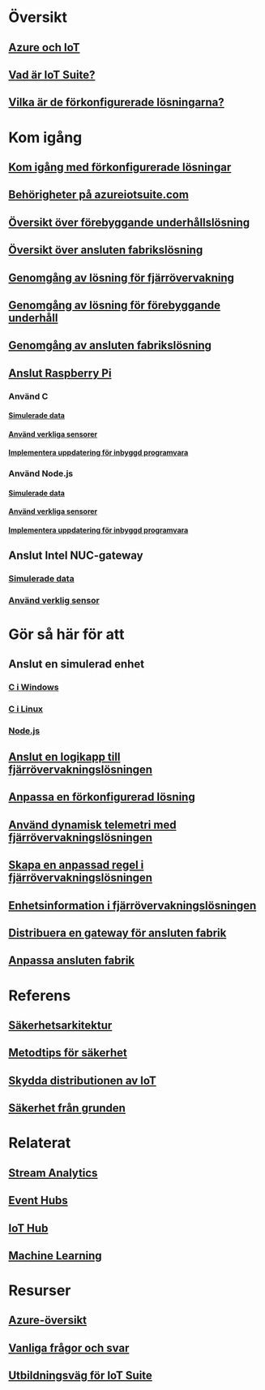 

# Översikt


## [Azure och IoT](iot-suite-what-is-azure-iot.md)


## [Vad är IoT Suite?](iot-suite-overview.md)


## [Vilka är de förkonfigurerade lösningarna?](iot-suite-what-are-preconfigured-solutions.md)




# Kom igång


## [Kom igång med förkonfigurerade lösningar](iot-suite-getstarted-preconfigured-solutions.md)


## [Behörigheter på azureiotsuite.com](iot-suite-permissions.md)


## [Översikt över förebyggande underhållslösning](iot-suite-predictive-overview.md)


## [Översikt över ansluten fabrikslösning](iot-suite-connected-factory-overview.md)


## [Genomgång av lösning för fjärrövervakning](iot-suite-remote-monitoring-sample-walkthrough.md)


## [Genomgång av lösning för förebyggande underhåll](iot-suite-predictive-walkthrough.md)


## [Genomgång av ansluten fabrikslösning](iot-suite-connected-factory-sample-walkthrough.md)


## [Anslut Raspberry Pi](iot-suite-raspberry-pi-kit-get-started.md)


### Använd C


#### [Simulerade data](iot-suite-raspberry-pi-kit-c-get-started-simulator.md)


#### [Använd verkliga sensorer](iot-suite-raspberry-pi-kit-c-get-started-basic.md)


#### [Implementera uppdatering för inbyggd programvara](iot-suite-raspberry-pi-kit-c-get-started-advanced.md)


### Använd Node.js


#### [Simulerade data](iot-suite-raspberry-pi-kit-node-get-started-simulator.md)


#### [Använd verkliga sensorer](iot-suite-raspberry-pi-kit-node-get-started-basic.md)


#### [Implementera uppdatering för inbyggd programvara](iot-suite-raspberry-pi-kit-node-get-started-advanced.md)


## Anslut Intel NUC-gateway


### [Simulerade data](iot-suite-gateway-kit-get-started-simulator.md)


### [Använd verklig sensor](iot-suite-gateway-kit-get-started-sensortag.md)



# Gör så här för att


## Anslut en simulerad enhet


### [C i Windows](iot-suite-connecting-devices.md)


### [C i Linux](iot-suite-connecting-devices-linux.md)


### [Node.js](iot-suite-connecting-devices-node.md)


## [Anslut en logikapp till fjärrövervakningslösningen](iot-suite-logic-apps-tutorial.md)


## [Anpassa en förkonfigurerad lösning](iot-suite-guidance-on-customizing-preconfigured-solutions.md)


## [Använd dynamisk telemetri med fjärrövervakningslösningen](iot-suite-dynamic-telemetry.md)


## [Skapa en anpassad regel i fjärrövervakningslösningen](iot-suite-custom-rule.md)


## [Enhetsinformation i fjärrövervakningslösningen](iot-suite-remote-monitoring-device-info.md)


## [Distribuera en gateway för ansluten fabrik](iot-suite-connected-factory-gateway-deployment.md)


## [Anpassa ansluten fabrik ](iot-suite-connected-factory-customize.md)



# Referens


## [Säkerhetsarkitektur](iot-security-architecture.md)


## [Metodtips för säkerhet](iot-security-best-practices.md)


## [Skydda distributionen av IoT](iot-suite-security-deployment.md)


## [Säkerhet från grunden](securing-iot-ground-up.md)



# Relaterat


## [Stream Analytics](/azure/stream-analytics/)


## [Event Hubs](/azure/event-hubs/)


## [IoT Hub](/azure/iot-hub/)


## [Machine Learning](/azure/machine-learning/)



# Resurser


## [Azure-översikt](https://azure.microsoft.com/roadmap/)


## [Vanliga frågor och svar](iot-suite-faq.md)


## [Utbildningsväg för IoT Suite](https://azure.microsoft.com/documentation/learning-paths/iot-suite/)




